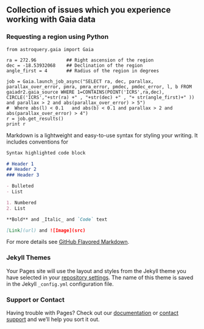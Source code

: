 ## Collection of issues which you experience working with Gaia data



### Requesting a region using Python

```
from astroquery.gaia import Gaia

ra = 272.96           ## Right ascension of the region
dec = -18.53932068    ## Declination of the region
angle_first = 4       ## Radius of the region in degrees

job = Gaia.launch_job_async("SELECT ra, dec, parallax, parallax_over_error, pmra, pmra_error, pmdec, pmdec_error, l, b FROM gaiadr2.gaia_source WHERE 1=CONTAINS(POINT('ICRS',ra,dec),  CIRCLE('ICRS',"+str(ra) +" , "+str(dec) +" , "+ str(angle_first)+" )) and parallax > 2 and abs(parallax_over_error) > 5")
#  Where abs(l) < 0.1   and abs(b) < 0.1 and parallax > 2 and abs(parallax_over_error) > 4")
r = job.get_results()
print r
```


Markdown is a lightweight and easy-to-use syntax for styling your writing. It includes conventions for

```markdown
Syntax highlighted code block

# Header 1
## Header 2
### Header 3

- Bulleted
- List

1. Numbered
2. List

**Bold** and _Italic_ and `Code` text

[Link](url) and ![Image](src)
```

For more details see [GitHub Flavored Markdown](https://guides.github.com/features/mastering-markdown/).

### Jekyll Themes

Your Pages site will use the layout and styles from the Jekyll theme you have selected in your [repository settings](https://github.com/ignotur/GaiaGotchas/settings). The name of this theme is saved in the Jekyll `_config.yml` configuration file.

### Support or Contact

Having trouble with Pages? Check out our [documentation](https://help.github.com/categories/github-pages-basics/) or [contact support](https://github.com/contact) and we’ll help you sort it out.
